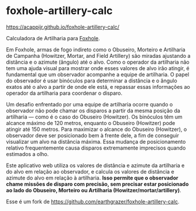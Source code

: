 # foxhole-artillery-calc
https://acappijr.github.io/foxhole-artillery-calc/

Calculadora de Artilharia para [Foxhole](https://www.foxholegame.com/).

Em Foxhole, armas de fogo indireto como o Obuseiro, Morteiro e Artilharia de Campanha (Howitzer, Mortar, and Field Artillery) são miradas ajustando a distância e o azimute (ângulo) até o alvo. Como o operador da artilharia não tem uma ajuda visual para mostrar onde esses valores de alvo irão atingir, é fundamental que um observador acompanhe a equipe de artilharia. O papel do observador é usar binóculos para determinar a distância e o ângulo exatos até o alvo a partir de onde ele está, e repassar essas informações ao operador da artilharia para coordenar o disparo.

Um desafio enfrentado por uma equipe de artilharia ocorre quando o observador não pode chamar os disparos a partir da mesma posição da artilharia — como é o caso do Obuseiro (Howitzer). Os binóculos têm um alcance máximo de 120 metros, enquanto o Obuseiro (Howitzer) pode atingir até 150 metros. Para maximizar o alcance do Obuseiro (Howitzer), o observador deve ser posicionado bem à frente dele, a fim de conseguir visualizar um alvo na distância máxima. Essa mudança de posicionamento relativo frequentemente causa disparos extremamente imprecisos quando estimados a olho.

Este aplicativo web utiliza os valores de distância e azimute da artilharia e do alvo em relação ao observador, e calcula os valores de distância e azimute do alvo em relação à artilharia. **Isso permite que o observador chame missões de disparo com precisão, sem precisar estar posicionado ao lado do Obuseiro, Morteiro ou Artilharia (Howitzer/mortar/artillery)**.

Esse é um fork de https://github.com/earthgrazer/foxhole-artillery-calc.
